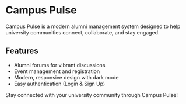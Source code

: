 # Campus Pulse

Campus Pulse is a modern alumni management system designed to help university communities connect, collaborate, and stay engaged. 

## Features
- Alumni forums for vibrant discussions
- Event management and registration
- Modern, responsive design with dark mode
- Easy authentication (Login & Sign Up)

Stay connected with your university community through Campus Pulse!
